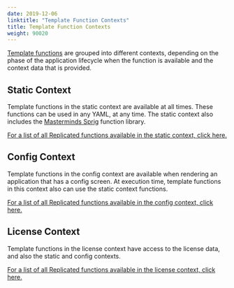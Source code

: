 ```yaml
---
date: 2019-12-06
linktitle: "Template Function Contexts"
title: Template Function Contexts
weight: 90020
---
```


[Template functions](/vendor/packaging/template-functions/) are grouped into different contexts, depending on the phase of the application lifecycle when the function is available and the context data that is provided.

## Static Context
Template functions in the static context are available at all times. These functions can be used in any YAML, at any time. The static context also includes the [Masterminds Sprig](http://masterminds.github.io/sprig/) function library.

[For a list of all Replicated functions available in the static context, click here.](/reference/template-functions/static-context)

## Config Context
Template functions in the config context are available when rendering an application that has a config screen. At execution time, template functions in this context also can use the static context functions.

[For a list of all Replicated functions available in the config context, click here.](/reference/template-functions/config-context)

## License Context
Template functions in the license context have access to the license data, and also the static and config contexts.

[For a list of all Replicated functions available in the license context, click here.](/reference/template-functions/license-context)

